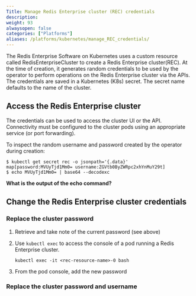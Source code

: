 ```yaml
---
Title: Manage Redis Enterprise cluster (REC) credentials
description: 
weight: 93
alwaysopen: false
categories: ["Platforms"]
aliases: /platforms/kubernetes/manage_REC_credentials/
---
```

The Redis Enterprise Software on Kubernetes uses a custom resource called RedisEnterpriseCluster to create a Redis Enterprise cluster(REC). At the time of creation, it generates random credentials to be used by the operator to perform operations on the Redis Enterprise cluster via the APIs. The credentials are saved in a Kubernetes (K8s) secret. The secret name defaults to the name of the cluster.

## Access the Redis Enterprise cluster

The credentials can be used to access the cluster UI or the API. Connectivity must be configured to the cluster pods using an appropriate service (or port forwarding).

To inspect the random  username and password created by the operator during creation:
```
$ kubectl get secret rec -o jsonpath='{.data}'
map[password:MVUyTjd1Mm0= username:ZGVtb0ByZWRpc2xhYnMuY29t]
$ echo MVUyTjd1Mm0= | base64 --decodexc
```
**What is the output of the echo command?**

## Change the Redis Enterprise cluster credentials

### Replace the cluster password

1. Retrieve and take note of the current password (see above)
1. Use `kubectl exec` to access the console of a pod running a Redis Enterprise cluster.
    ```
    kubectl exec -it <rec-resource-name>-0 bash
    ```

1. From the pod console, add the new password


### Replace the cluster password and username